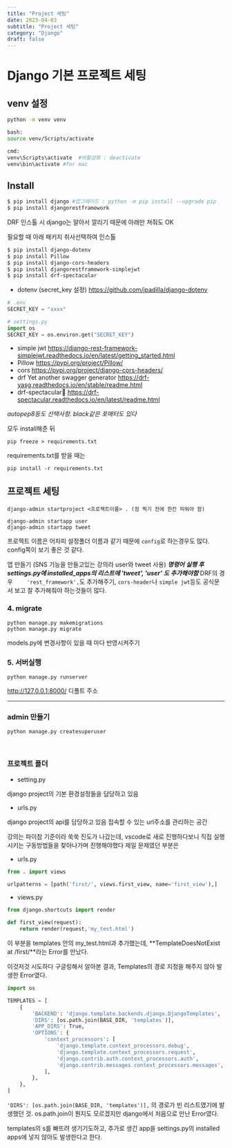 ```yaml
---
title: "Project 세팅"
date: 2023-04-03
subtitle: "Project 세팅"
category: "Django"
draft: false
---
```


# Django 기본 프로젝트 세팅

## venv 설정

```bash
python -m venv venv

bash:
source venv/Scripts/activate

cmd:
venv\Scripts\activate  #비활성화 : deactivate
venv\bin\activate #for mac
```

## Install

```bash
$ pip install django #업그레이드 : python -m pip install --upgrade pip
$ pip install djangorestframework
```

DRF 인스톨 시 django는 알아서 깔리기 때문에 아래만 쳐줘도 OK

필요할 때 아래 패키지 취사선택하여 인스톨

```bash
$ pip install django-dotenv
$ pip install Pillow
$ pip install django-cors-headers
$ pip install djangorestframework-simplejwt
$ pip install drf-spectacular
```

- dotenv (secret_key 설정)
  https://github.com/jpadilla/django-dotenv

```python
# .env
SECRET_KEY = "xxxx"
```

```python
# settings.py
import os
SECRET_KEY = os.environ.get("SECRET_KEY")
```

- simple jwt
  https://django-rest-framework-simplejwt.readthedocs.io/en/latest/getting_started.html
- Pillow
  https://pypi.org/project/Pillow/
- cors
  https://pypi.org/project/django-cors-headers/
- drf Yet another swagger generator
  https://drf-yasg.readthedocs.io/en/stable/readme.html
- drf-spectacular
  https://drf-spectacular.readthedocs.io/en/latest/readme.html

_autopep8등도 선택사항. black같은 포매터도 있다_

모두 install해준 뒤

```
pip freeze > requirements.txt
```

requirements.txt를 받을 때는

```
pip install -r requirements.txt
```

## 프로젝트 세팅

```
django-admin startproject <프로젝트이름> . (점 찍기 전에 한칸 띄워야 함)

django-admin startapp user
django-admin startapp tweet
```

프로젝트 이름은 어차피 설정폴더 이름과 같기 때문에 `config`로 하는경우도 많다. config쪽이 보기 좋은 것 같다.

앱 만들기 (SNS 기능을 만들고있는 강의라 user와 tweet 사용)
_**명령어 실행 후 settings.py에 installed_apps의 리스트에 'tweet', 'user' 도 추가해야함**_
DRF의 경우 `    'rest_framework',`도 추가해주기, `cors-header`나 `simple jwt`등도 공식문서 보고 잘 추가해줘야 하는것들이 많다.

### 4. migrate

```
python manage.py makemigrations
python manage.py migrate
```

models.py에 변경사항이 있을 때 마다 반영시켜주기

### 5. 서버실행

```
python manage.py runserver
```

http://127.0.0.1:8000/ 디폴트 주소

---

### admin 만들기

```
python manage.py createsuperuser
```

<br/>

### 프로젝트 폴더

- setting.py

django project의 기본 환경설정들을 담당하고 있음

- urls.py

django project의 api를 담당하고 있음 접속할 수 있는 url주소를 관리하는 공간

강의는 파이참 기준이라 쑥쑥 진도가 나갔는데, vscode로 새로 진행하다보니 직접 실행시키는 구동방법들을 찾아나가며 진행해야했다 제일 문제였던 부분은

- urls.py

```python
from . import views

urlpatterns = [path('first/', views.first_view, name='first_view'),]
```

- views.py

```python
from django.shortcuts import render

def first_view(request):
    return render(request,'my_test.html')
```

이 부분을 templates 안의 my_test.html과 추가했는데, **TemplateDoesNotExist at /first/**라는 Error를 만났다.

이것저것 시도하다 구글링해서 알아본 결과, Templates의 경로 지정을 해주지 않아 발생한 Error였다.

```python
import os

TEMPLATES = [
    {
        'BACKEND': 'django.template.backends.django.DjangoTemplates',
        'DIRS': [os.path.join(BASE_DIR, 'templates')],
        'APP_DIRS': True,
        'OPTIONS': {
            'context_processors': [
                'django.template.context_processors.debug',
                'django.template.context_processors.request',
                'django.contrib.auth.context_processors.auth',
                'django.contrib.messages.context_processors.messages',
            ],
        },
    },
]
```

`'DIRS': [os.path.join(BASE_DIR, 'templates')],`
의 경로가 빈 리스트였기에 발생했던 것. os.path.join이 뭔지도 모르겠지만 django에서 처음으로 만난 Error였다.

templates의 s를 빠뜨려 생기기도하고, 추가로 생긴 app을 settings.py의 installed apps에 넣지 않아도 발생한다고 한다.
